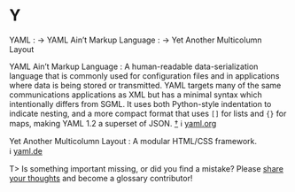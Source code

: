 # Y

YAML
: → YAML Ain’t Markup Language
: → Yet Another Multicolumn Layout

YAML Ain’t Markup Language
: A human-readable data-serialization language that is commonly used for configuration files and in applications where data is being stored or transmitted. YAML targets many of the same communications applications as XML but has a minimal syntax which intentionally differs from SGML. It uses both Python-style indentation to indicate nesting, and a more compact format that uses `[]` for lists and `{}` for maps, making YAML 1.2 a superset of JSON.&nbsp;[†](#w-yaml) ℹ︎&nbsp;[yaml.org](https://yaml.org/)

Yet Another Multicolumn Layout
: A modular HTML/CSS framework. ℹ︎&nbsp;[yaml.de](http://www.yaml.de/)

T> Is something important missing, or did you find a mistake? Please [share your thoughts](https://github.com/j9t/web-development-glossary/blob/master/manuscript/y.md) and become a glossary&nbsp;contributor!
